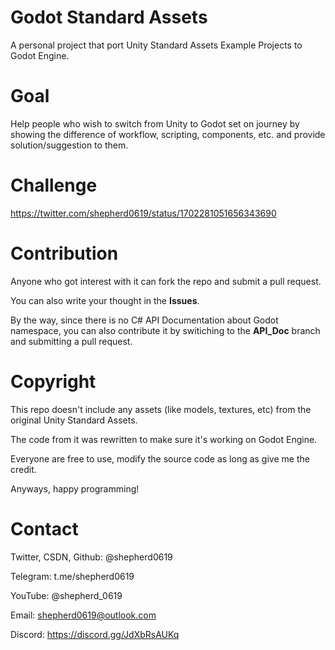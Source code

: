 # Godot Standard Assets
A personal project that port Unity Standard Assets Example Projects to Godot Engine.

# Goal
Help people who wish to switch from Unity to Godot set on journey by showing the difference of workflow, scripting, components, etc. and provide solution/suggestion to them.

# Challenge
https://twitter.com/shepherd0619/status/1702281051656343690

# Contribution
Anyone who got interest with it can fork the repo and submit a pull request.

You can also write your thought in the **Issues**.

By the way, since there is no C# API Documentation about Godot namespace, you can also contribute it by switiching to the **API_Doc** branch and submitting a pull request.

# Copyright
This repo doesn't include any assets (like models, textures, etc) from the original Unity Standard Assets.

The code from it was rewritten to make sure it's working on Godot Engine.

Everyone are free to use, modify the source code as long as give me the credit.

Anyways, happy programming!

# Contact
Twitter, CSDN, Github: @shepherd0619

Telegram: t.me/shepherd0619

YouTube: @shepherd_0619

Email: shepherd0619@outlook.com

Discord: https://discord.gg/JdXbRsAUKq
